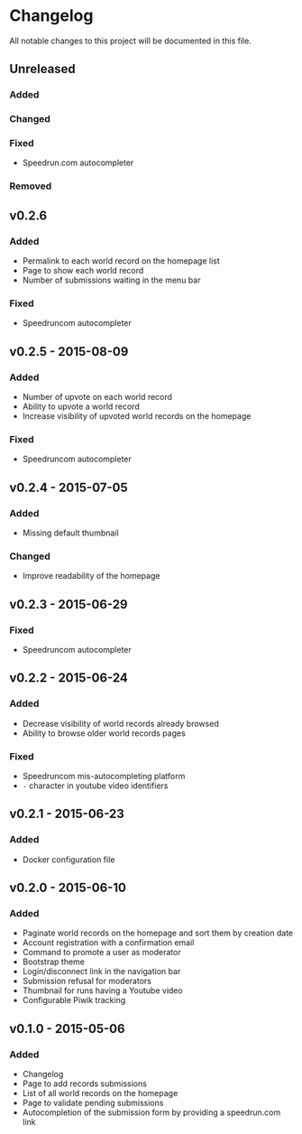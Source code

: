 # Changelog
All notable changes to this project will be documented in this file.

## Unreleased
### Added

### Changed

### Fixed
- Speedrun.com autocompleter

### Removed

## v0.2.6
### Added
- Permalink to each world record on the homepage list
- Page to show each world record
- Number of submissions waiting in the menu bar

### Fixed
- Speedruncom autocompleter

## v0.2.5 - 2015-08-09
### Added
- Number of upvote on each world record
- Ability to upvote a world record
- Increase visibility of upvoted world records on the homepage

### Fixed
- Speedruncom autocompleter

## v0.2.4 - 2015-07-05
### Added
- Missing default thumbnail

### Changed
- Improve readability of the homepage

## v0.2.3 - 2015-06-29
### Fixed
- Speedruncom autocompleter

## v0.2.2 - 2015-06-24
### Added
- Decrease visibility of world records already browsed
- Ability to browse older world records pages

### Fixed
- Speedruncom mis-autocompleting platform
- `-` character in youtube video identifiers

## v0.2.1 - 2015-06-23
### Added
- Docker configuration file

## v0.2.0 - 2015-06-10
### Added
- Paginate world records on the homepage and sort them by creation date
- Account registration with a confirmation email
- Command to promote a user as moderator
- Bootstrap theme
- Login/disconnect link in the navigation bar
- Submission refusal for moderators
- Thumbnail for runs having a Youtube video
- Configurable Piwik tracking

## v0.1.0 - 2015-05-06
### Added
- Changelog
- Page to add records submissions
- List of all world records on the homepage
- Page to validate pending submissions
- Autocompletion of the submission form by providing a speedrun.com link
